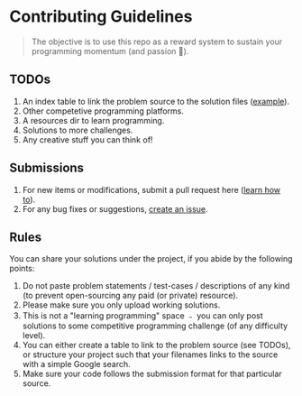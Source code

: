 # Contributing Guidelines

> The objective is to use this repo as a reward system to sustain your programming momentum (and passion 🙂).

## TODOs
1. An index table to link the problem source to the solution files ([example](https://github.com/lnishan/awesome-competitive-programming/blob/master/index.md)).
2. Other competetive programming platforms.
3. A resources dir to learn programming.
4. Solutions to more challenges.
5. Any creative stuff you can think of!

## Submissions
1. For new items or modifications, submit a pull request here ([learn how to](https://help.github.com/articles/using-pull-requests/)).
2. For any bug fixes or suggestions, [create an issue](https://github.com/lnishan/awesome-competitive-programming/issues/new).

## Rules
You can share your solutions under the project, if you abide by the following points:
1. Do not paste problem statements / test-cases / descriptions of any kind (to prevent open-sourcing any paid (or private) resource).
2. Please make sure you only upload working solutions.
3. This is not a "learning programming" space ﹣ you can only post solutions to some competitive programming challenge (of any difficulty level).
4. You can either create a table to link to the problem source (see TODOs), or structure your project such that your filenames links to the source with a simple Google search.
5. Make sure your code follows the submission format for that particular source.
